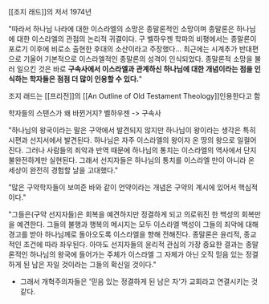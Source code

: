 [[조지 래드]]의 저서 1974년


"따라서 하나님 나라에 대한 이스라엘의 소망은 종말론적인 소망이며 종말론은 하나님에 대한 이스라엘의 관점의 논리적 귀결이다. 구 벨하우젠 학파의 비평에서는 종말론이 포로기 이후에 비로소 출현한 후대의 소산이라고 주장했다... 최근에는 시계추가 반대편으로 기울어 기본적으로 이스라엘적인 종말론의 성격이 인식되었다. 종말론적 소망을 불러 일으킨 것은 바로 __구속사에서 이스라엘과 관계하신 하나님에 대한 개념이라는 점을 인식하는 학자들은 점점 더 많이 인용할 수 있다.__" 


조지 래드는 [[프리전]]의 [[An Outline of Old Testament Theology]]인용한다고 함


학자들의 스탠스가 왜 바뀐거지? 벨하우젠 -> 구속사


"하나님의 왕국이라는 말은 구약에서 발견되지 않지만 하나님이 왕이라는 생각은 특히 시편과 선지서에서 발견된다. 하나님은 자주 이스라엘의 왕이자 온 땅의 왕으로 일컬어진다. 그러나 사람들의 죄악과 반역 때문에 하나님의 통치는 이스라엘의 역사에서 단지 불완전하게만 실현된다. 그래서 선지자들은 하나님의 통치를 이스라엘 만이 아니라 온 세상이 완전히 경험할 날을 고대했다."

"많은 구약학자들이 보여준 바와 같이 언약이라는 개념은 구약의 계시에 있어서 핵심적이다."


"그들은(구약 선지자들)은 회복을 예견하지만 정결하게 되고 의로워진 한 백성의 회복만을 예견한다. 그들의 불행과 행복의 메시지는 모두 이스라엘 백성이 그들의 죄악에 대해 경고를 받아 하나님께로 돌아오도록 이스라엘을 향해 전해진다. 종말론은 윤리적, 종교적인 조건에 따라 좌우된다. 아마도 선지자들의 윤리적 관심의 가장 중요한 결과는 종말론적인 하나님의 왕국에 들어가는 주체가 이스라엘 그 자체가 아닌 오직 믿음 있는 정결하게 된 남은 자일 것이라는 그들의 확신일 것이다." 
* 그래서 개혁주의자들은 '믿음 있는 정결하게 된 남은 자'가 교회라고 연결시키는 것같다.









